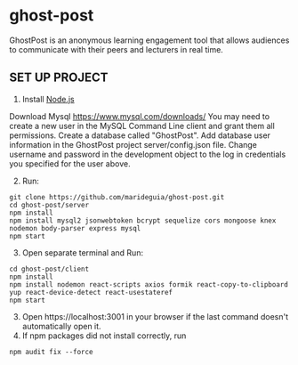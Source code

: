# ghost-post

GhostPost is an anonymous learning engagement tool that allows audiences to communicate with their peers and lecturers in real time.

## SET UP PROJECT

1.  Install [Node.js](https://nodejs.org/en/download/)

Download Mysql https://www.mysql.com/downloads/
You may need to create a new user in the MySQL Command Line client and grant them all permissions.
Create a database called "GhostPost". 
Add database user information in the GhostPost project server/config.json file. 
Change username and password in the development object to the log in credentials you specified for the user above.

2.  Run:
```
git clone https://github.com/marideguia/ghost-post.git
cd ghost-post/server
npm install
npm install mysql2 jsonwebtoken bcrypt sequelize cors mongoose knex nodemon body-parser express mysql
npm start
```

3. Open separate terminal and Run:

```
cd ghost-post/client
npm install
npm install nodemon react-scripts axios formik react-copy-to-clipboard yup react-device-detect react-usestateref
npm start
```

3. Open https://localhost:3001 in your browser if the last command doesn't automatically open it.
4. If npm packages did not install correctly, run

```
npm audit fix --force
```
